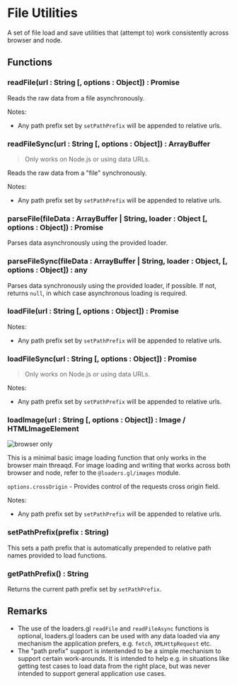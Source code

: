 # File Utilities

A set of file load and save utilities that (attempt to) work consistently across browser and node.


## Functions

### readFile(url : String [, options : Object]) : Promise<ArrayBuffer>

Reads the raw data from a file asynchronously.

Notes:
* Any path prefix set by `setPathPrefix` will be appended to relative urls.


### readFileSync(url : String [, options : Object]) : ArrayBuffer

> Only works on Node.js or using data URLs.

Reads the raw data from a "file" synchronously.

Notes:
* Any path prefix set by `setPathPrefix` will be appended to relative urls.


### parseFile(fileData : ArrayBuffer | String, loader : Object [, options : Object]) : Promise<Any>

Parses data asynchronously using the provided loader.


### parseFileSync(fileData : ArrayBuffer | String, loader : Object, [, options : Object]) : any

Parses data synchronously using the provided loader, if possible. If not, returns `null`, in which case asynchronous loading is  required.


### loadFile(url : String [, options : Object]) : Promise<ArrayBuffer>

Notes:
* Any path prefix set by `setPathPrefix` will be appended to relative urls.


### loadFileSync(url : String [, options : Object]) : Promise<ArrayBuffer>

> Only works on Node.js or using data URLs.

Notes:
* Any path prefix set by `setPathPrefix` will be appended to relative urls.


### loadImage(url : String [, options : Object]) : Image / HTMLImageElement

<p class="badges">
   <img src="https://img.shields.io/badge/browser-only-red.svg?style=flat-square" alt="browser only" />
</p>

This is a minimal basic image loading function that only works in the browser main threaqd. For image loading and writing that works across both browser and node, refer to the `@loaders.gl/images` module.

`options.crossOrigin` - Provides control of the requests cross origin field.

Notes:
* Any path prefix set by `setPathPrefix` will be appended to relative urls.


### setPathPrefix(prefix : String)

This sets a path prefix that is automatically prepended to relative path names provided to load functions.


### getPathPrefix() : String

Returns the current path prefix set by `setPathPrefix`.


## Remarks

* The use of the loaders.gl `readFile` and `readFileAsync` functions is optional, loaders.gl loaders can be used with any data loaded via any mechanism the application prefers, e.g. `fetch`, `XMLHttpRequest` etc.
* The "path prefix" support is intentended to be a simple mechanism to support certain work-arounds. It is intended to help e.g. in situations like getting test cases to load data from the right place, but was never intended to support general application use cases.
